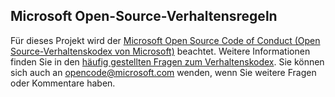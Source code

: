 ## <a name="microsoft-open-source-code-of-conduct"></a>Microsoft Open-Source-Verhaltensregeln
Für dieses Projekt wird der [Microsoft Open Source Code of Conduct (Open Source-Verhaltenskodex von Microsoft)](https://opensource.microsoft.com/codeofconduct/) beachtet.
Weitere Informationen finden Sie in den [häufig gestellten Fragen zum Verhaltenskodex](https://opensource.microsoft.com/codeofconduct/faq/). Sie können sich auch an [opencode@microsoft.com](mailto:opencode@microsoft.com) wenden, wenn Sie weitere Fragen oder Kommentare haben.